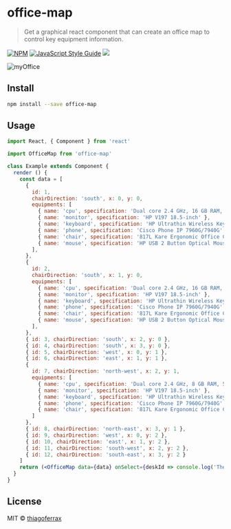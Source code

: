 # office-map

> Get a graphical react component that can create an office map to control key equipment information.

[![NPM](https://img.shields.io/npm/v/office-map.svg)](https://www.npmjs.com/package/office-map) [![JavaScript Style Guide](https://img.shields.io/badge/code_style-standard-brightgreen.svg)](https://standardjs.com)
<a href="https://opensource.org/licenses/MIT"><img src="https://img.shields.io/badge/License-MIT-blue.svg"></a>

![myOffice](https://user-images.githubusercontent.com/43149895/55097138-032d5900-509a-11e9-89d5-54e6754f1170.gif)

## Install

```bash
npm install --save office-map
```

## Usage

```jsx
import React, { Component } from 'react'

import OfficeMap from 'office-map'

class Example extends Component {
  render () {
    const data = [
      {
        id: 1,
        chairDirection: 'south', x: 0, y: 0,
        equipments: [
          { name: 'cpu', specification: 'Dual core 2.4 GHz, 16 GB RAM, 256 GB HD' },
          { name: 'monitor', specification: 'HP V197 18.5-inch' },
          { name: 'keyboard', specification: 'HP Ultrathin Wireless Keyboard' },
          { name: 'phone', specification: 'Cisco Phone IP 7960G/7940G' },
          { name: 'chair', specification: '817L Kare Ergonomic Office Chair' },
          { name: 'mouse', specification: 'HP USB 2 Button Optical Mouse' }
        ],
      },
      {
        id: 2,
        chairDirection: 'south', x: 1, y: 0,
        equipments: [
          { name: 'cpu', specification: 'Dual core 2.4 GHz, 16 GB RAM, 256 GB HD' },
          { name: 'monitor', specification: 'HP V197 18.5-inch' },
          { name: 'keyboard', specification: 'HP Ultrathin Wireless Keyboard' },
          { name: 'phone', specification: 'Cisco Phone IP 7960G/7940G' },
          { name: 'chair', specification: '817L Kare Ergonomic Office Chair' },
          { name: 'mouse', specification: 'HP USB 2 Button Optical Mouse' }
        ],
      },
      { id: 3, chairDirection: 'south', x: 2, y: 0 },
      { id: 4, chairDirection: 'south', x: 3, y: 0 },
      { id: 5, chairDirection: 'west', x: 0, y: 1 },
      { id: 6, chairDirection: 'east', x: 1, y: 1 },
      {
        id: 7, chairDirection: 'north-west', x: 2, y: 1,
        equipments: [
          { name: 'cpu', specification: 'Dual core 2.4 GHz, 8 GB RAM, 512 GB HD' },
          { name: 'monitor', specification: 'HP V197 18.5-inch' },
          { name: 'keyboard', specification: 'HP Ultrathin Wireless Keyboard' },
          { name: 'phone', specification: 'Cisco Phone IP 7960G/7940G' },
          { name: 'chair', specification: '817L Kare Ergonomic Office Chair' },
        ]
      },
      { id: 8, chairDirection: 'north-east', x: 3, y: 1 },
      { id: 9, chairDirection: 'west', x: 0, y: 2 },
      { id: 10, chairDirection: 'east', x: 1, y: 2 },
      { id: 11, chairDirection: 'south-west', x: 2, y: 2 },
      { id: 12, chairDirection: 'south-east', x: 3, y: 2 }
    ]
    return (<OfficeMap data={data} onSelect={deskId => console.log('The desk selected was ' + deskId)} />)
  }
}
```

## License

MIT © [thiagoferrax](https://github.com/thiagoferrax)
